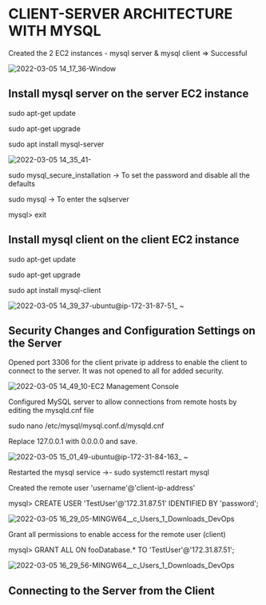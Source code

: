 # CLIENT-SERVER ARCHITECTURE WITH MYSQL
Created the 2 EC2 instances - mysql server & mysql client => Successful

![2022-03-05 14_17_36-Window](https://user-images.githubusercontent.com/97810379/156884746-a34c66cf-fbe4-4222-a61c-b14db9c742ed.jpg)

## Install mysql server on the server EC2 instance
sudo apt-get update

sudo apt-get upgrade

sudo apt install mysql-server

![2022-03-05 14_35_41-](https://user-images.githubusercontent.com/97810379/156886189-0da43340-7847-46fc-906a-ea42c5c53b6b.jpg)

sudo mysql_secure_installation -> To set the password and disable all the defaults

sudo mysql -> To enter the sqlserver

mysql> exit

## Install mysql client on the client EC2 instance
sudo apt-get update

sudo apt-get upgrade

sudo apt install mysql-client

![2022-03-05 14_39_37-ubuntu@ip-172-31-87-51_ ~](https://user-images.githubusercontent.com/97810379/156886211-aedc05c5-588c-40cc-b25e-b7979806cefb.jpg)

## Security Changes and Configuration Settings on the Server
Opened port 3306 for the client private ip address to enable the client to connect to the server. It was not opened to all for added security.

![2022-03-05 14_49_10-EC2 Management Console](https://user-images.githubusercontent.com/97810379/156886339-5bac3b23-de14-4c0d-8fdc-21a113c01557.jpg)

Configured MySQL server to allow connections from remote hosts by editing the mysqld.cnf file

sudo nano /etc/mysql/mysql.conf.d/mysqld.cnf

Replace 127.0.0.1 with 0.0.0.0 and save.

![2022-03-05 15_01_49-ubuntu@ip-172-31-84-163_ ~](https://user-images.githubusercontent.com/97810379/156886645-279c565b-10ca-4cb7-bbb6-c6660605284f.jpg)

Restarted the mysql service ->- sudo systemctl restart mysql

Created the remote user 'username'@'client-ip-address'

mysql>  CREATE USER 'TestUser'@'172.31.87.51' IDENTIFIED BY 'password';

![2022-03-05 16_29_05-MINGW64__c_Users_1_Downloads_DevOps](https://user-images.githubusercontent.com/97810379/156889905-cf593c7c-1b85-4916-afdb-d0b4037caf21.jpg)

Grant all permissions to enable access for the remote user (client)

mysql>  GRANT ALL ON fooDatabase.* TO 'TestUser'@'172.31.87.51';

![2022-03-05 16_29_56-MINGW64__c_Users_1_Downloads_DevOps](https://user-images.githubusercontent.com/97810379/156889916-ed6f63a7-ea2f-4591-abcc-bb654bcc230f.jpg)

## Connecting to the Server from the Client

